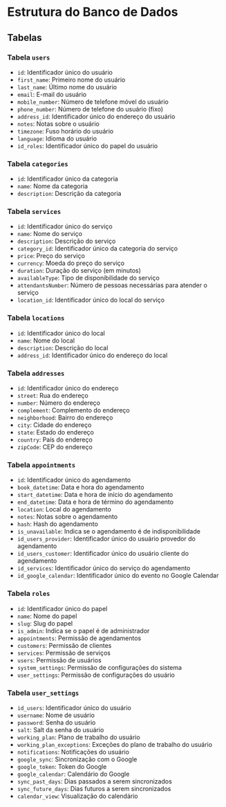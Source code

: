 # Estrutura do Banco de Dados

## Tabelas

### Tabela `users`
  - `id`: Identificador único do usuário
  - `first_name`: Primeiro nome do usuário
  - `last_name`: Último nome do usuário
  - `email`: E-mail do usuário
  - `mobile_number`: Número de telefone móvel do usuário
  - `phone_number`: Número de telefone do usuário (fixo)
  - `address_id`: Identificador único do endereço do usuário
  - `notes`: Notas sobre o usuário
  - `timezone`: Fuso horário do usuário
  - `language`: Idioma do usuário
  - `id_roles`: Identificador único do papel do usuário

### Tabela `categories`
  - `id`: Identificador único da categoria
  - `name`: Nome da categoria
  - `description`: Descrição da categoria

### Tabela `services`
  - `id`: Identificador único do serviço
  - `name`: Nome do serviço
  - `description`: Descrição do serviço
  - `category_id`: Identificador único da categoria do serviço
  - `price`: Preço do serviço
  - `currency`: Moeda do preço do serviço
  - `duration`: Duração do serviço (em minutos)
  - `availableType`: Tipo de disponibilidade do serviço
  - `attendantsNumber`: Número de pessoas necessárias para atender o serviço
  - `location_id`: Identificador único do local do serviço

### Tabela `locations`
  - `id`: Identificador único do local
  - `name`: Nome do local
  - `description`: Descrição do local
  - `address_id`: Identificador único do endereço do local

### Tabela `addresses`
  - `id`: Identificador único do endereço
  - `street`: Rua do endereço
  - `number`: Número do endereço
  - `complement`: Complemento do endereço
  - `neighborhood`: Bairro do endereço
  - `city`: Cidade do endereço
  - `state`: Estado do endereço
  - `country`: País do endereço
  - `zipCode`: CEP do endereço

### Tabela `appointments`
  - `id`: Identificador único do agendamento
  - `book_datetime`: Data e hora do agendamento
  - `start_datetime`: Data e hora de início do agendamento
  - `end_datetime`: Data e hora de término do agendamento
  - `location`: Local do agendamento
  - `notes`: Notas sobre o agendamento
  - `hash`: Hash do agendamento
  - `is_unavailable`: Indica se o agendamento é de indisponibilidade
  - `id_users_provider`: Identificador único do usuário provedor do agendamento
  - `id_users_customer`: Identificador único do usuário cliente do agendamento
  - `id_services`: Identificador único do serviço do agendamento
  - `id_google_calendar`: Identificador único do evento no Google Calendar

### Tabela `roles`
  - `id`: Identificador único do papel
  - `name`: Nome do papel
  - `slug`: Slug do papel
  - `is_admin`: Indica se o papel é de administrador
  - `appointments`: Permissão de agendamentos
  - `customers`: Permissão de clientes
  - `services`: Permissão de serviços
  - `users`: Permissão de usuários
  - `system_settings`: Permissão de configurações do sistema
  - `user_settings`: Permissão de configurações do usuário

### Tabela `user_settings`
  - `id_users`: Identificador único do usuário
  - `username`: Nome de usuário
  - `password`: Senha do usuário
  - `salt`: Salt da senha do usuário
  - `working_plan`: Plano de trabalho do usuário
  - `working_plan_exceptions`: Exceções do plano de trabalho do usuário
  - `notifications`: Notificações do usuário
  - `google_sync`: Sincronização com o Google
  - `google_token`: Token do Google
  - `google_calendar`: Calendário do Google
  - `sync_past_days`: Dias passados a serem sincronizados
  - `sync_future_days`: Dias futuros a serem sincronizados
  - `calendar_view`: Visualização do calendário